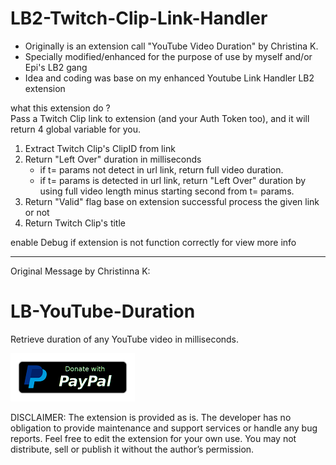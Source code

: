# LB2-Twitch-Clip-Link-Handler
- Originally is an extension call "YouTube Video Duration" by Christina K.
- Specially modified/enhanced for the purpose of use by myself and/or Epi's LB2 gang
- Idea and coding was base on my enhanced Youtube Link Handler LB2 extension

what this extension do ?  
Pass a Twitch Clip link to extension (and your Auth Token too),
and it will return 4 global variable for you.
1. Extract Twitch Clip's ClipID from link
2. Return "Left Over" duration in milliseconds
   - if t= params not detect in url link, return full video duration.
   - if t= params is detected in url link,  return "Left Over" duration by using full video length minus starting second from t= params.
3. Return "Valid" flag base on extension successful process the given link or not
4. Return Twitch Clip's title
   
enable Debug if extension is not function correctly for view more info

----

Original Message by Christinna K: 

# LB-YouTube-Duration
 Retrieve duration of any YouTube video in milliseconds.

[![](https://github.com/christinna9031/LioranBoard-Files/blob/main/img/paypal.png?raw=true)](https://www.paypal.com/cgi-bin/webscr?cmd=_s-xclick&hosted_button_id=3YWXYQE3HKWHQ)

DISCLAIMER: The extension is provided as is. The developer has no obligation to provide maintenance and support services or handle any bug reports.
Feel free to edit the extension for your own use. You may not distribute, sell or publish it without the author’s permission.
